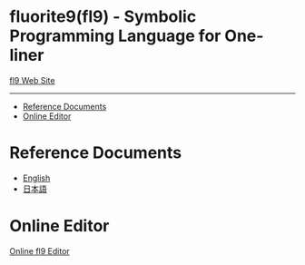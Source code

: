
# fluorite9(fl9) - Symbolic Programming Language for One-liner

[fl9 Web Site](https://mirrgieriana.github.io/fluorite9/)

----

<!-- START doctoc generated TOC please keep comment here to allow auto update -->
<!-- DON'T EDIT THIS SECTION, INSTEAD RE-RUN doctoc TO UPDATE -->

- [Reference Documents](#reference-documents)
- [Online Editor](#online-editor)

<!-- END doctoc generated TOC please keep comment here to allow auto update -->

# Reference Documents

- [English](document.en.md)
- [日本語](document.ja.md)

# Online Editor

[Online fl9 Editor](release/editor.html)
